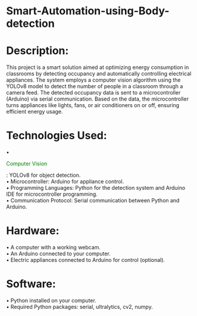 # Smart-Automation-using-Body-detection
# Description:

This project is a smart solution aimed at optimizing energy consumption in classrooms by detecting occupancy and automatically controlling electrical appliances. The system employs a computer vision algorithm using the YOLOv8 model to detect the number of people in a classroom through a camera feed. The detected occupancy data is sent to a microcontroller (Arduino) via serial communication. Based on the data, the microcontroller turns appliances like lights, fans, or air conditioners on or off, ensuring efficient energy usage.

# Technologies Used:

   •	<p style="color: green;">Computer Vision</p>: YOLOv8 for object detection.
   <br>
   •	Microcontroller: Arduino for appliance control.
   <br>
   •	Programming Languages: Python for the detection system and Arduino IDE for microcontroller programming.
   <br>
   •	Communication Protocol: Serial communication between Python and Arduino.

# Hardware:
   •	A computer with a working webcam.
   <br>
   •	An Arduino connected to your computer.
   <br>
   •	Electric appliances connected to Arduino for control (optional).
   
# Software:
   •	Python installed on your computer.
   <br>
   •	Required Python packages: serial, ultralytics, cv2, numpy.

